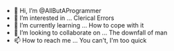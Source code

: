 - 👋 Hi, I’m @AllButAProgrammer
- 👀 I’m interested in ... Clerical Errors
- 🌱 I’m currently learning ... How to cope with it
- 💞️ I’m looking to collaborate on ... The downfall of man
- 📫 How to reach me ... You can't, I'm too quick

<!---
AllButAProgrammer/AllButAProgrammer is a ✨ special ✨ repository because its `README.md` (this file) appears on your GitHub profile.
You can click the Preview link to take a look at your changes.
--->
